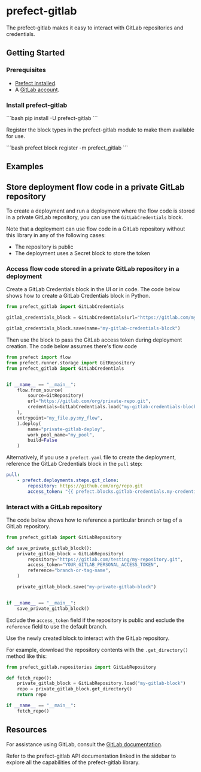 # prefect-gitlab

The prefect-gitlab makes it easy to interact with GitLab repositories and credentials.

## Getting Started

### Prerequisites

- [Prefect installed](/getting-started/installation/).
- A [GitLab account](https://gitlab.com/).

### Install prefect-gitlab

<div class = "terminal">
```bash
pip install -U prefect-gitlab
```
</div>

Register the block types in the prefect-gitlab module to make them available for use.

<div class = "terminal">
```bash
prefect block register -m prefect_gitlab
```
</div>

## Examples

## Store deployment flow code in a private GitLab repository

To create a deployment and run a deployment where the flow code is stored in a private GitLab repository, you can use the `GitLabCredentials` block.

Note that a deployment can use flow code in a GitLab repository without this library in any of the following cases:

- The repository is public
- The deployment uses a Secret block to store the token

### Access flow code stored in a private GitLab repository in a deployment

Create a GitLab Credentials block in the UI or in code. The code below shows how to create a GitLab Credentials block in Python.

```python
from prefect_gitlab import GitLabCredentials

gitlab_credentials_block = GitLabCredentials(url="https://gitlab.com/my_org/my_private-repo.git", token="my_token")

gitlab_credentials_block.save(name="my-gitlab-credentials-block")
```

Then use the block to pass the GitLab access token during deployment creation. The code below assumes there's flow code

```python
from prefect import flow
from prefect.runner.storage import GitRepository
from prefect_gitlab import GitLabCredentials


if __name__ == "__main__":
    flow.from_source(
        source=GitRepository(
        url="https://gitlab.com/org/private-repo.git",
        credentials=GitLabCredentials.load("my-gitlab-credentials-block")
    ),
    entrypoint="my_file.py:my_flow",
    ).deploy(
        name="private-gitlab-deploy",
        work_pool_name="my_pool",
        build=False
    )
```

Alternatively, if you use a `prefect.yaml` file to create the deployment, reference the GitLab Credentials block in the `pull` step:

```yaml
pull:
    - prefect.deployments.steps.git_clone:
        repository: https://github.com/org/repo.git
        access_token: "{{ prefect.blocks.gitlab-credentials.my-credentials }}"
```

### Interact with a GitLab repository

The code below shows how to reference a particular branch or tag of a GitLab repository.

```python
from prefect_gitlab import GitLabRepository

def save_private_gitlab_block():
    private_gitlab_block = GitLabRepository(
        repository="https://gitlab.com/testing/my-repository.git",
        access_token="YOUR_GITLAB_PERSONAL_ACCESS_TOKEN",
        reference="branch-or-tag-name",
    )

    private_gitlab_block.save("my-private-gitlab-block")


if __name__ == "__main__":
    save_private_gitlab_block()
```

Exclude the `access_token` field if the repository is public and exclude the `reference` field to use the default branch.

Use the newly created block to interact with the GitLab repository.

For example, download the repository contents with the `.get_directory()` method like this:

```python
from prefect_gitlab.repositories import GitLabRepository

def fetch_repo():
    private_gitlab_block = GitLabRepository.load("my-gitlab-block")
    repo = private_gitlab_block.get_directory()
    return repo

if __name__ == "__main__":
    fetch_repo()
```

## Resources

For assistance using GitLab, consult the [GitLab documentation](https://gitlab.com).

Refer to the prefect-gitlab API documentation linked in the sidebar to explore all the capabilities of the prefect-gitlab library.
